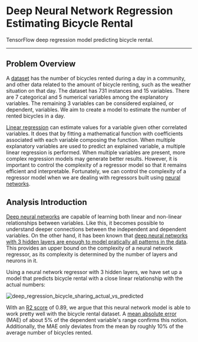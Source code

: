 # Deep Neural Network Regression Estimating Bicycle Rental

TensorFlow deep regression model predicting bicycle rental.

---

## Problem Overview

A [dataset] has the number of bicycles rented during a day in a community, and other data related to the amount of bicycle renting, such as the weather situation on that day. The dataset has 731 instances and 15 variables. There are 7 categorical and 5 numerical variables among the explanatory variables. The remaining 3 variables can be considered explained, or dependent, variables. We aim to create a model to estimate the number of rented bicycles in a day.

[Linear regression] can estimate values for a variable given other correlated variables. It does that by fitting a mathematical function with coefficients associated with each variable composing the function. When multiple explanatory variables are used to predict an explained variable, a multiple linear regression is performed. When multiple variables are present, more complex regression models may generate better results. However, it is important to control the complexity of a regressor model so that it remains efficient and interpretable. Fortunately, we can control the complexity of a regressor model when we are dealing with regressors built using [neural networks].

## Analysis Introduction

[Deep neural networks] are capable of learning both linear and non-linear relationships between variables. Like this, it becomes possible to understand deeper connections between the independent and dependent variables. On the other hand, it has been known that [deep neural networks with 3 hidden layers are enough to model pratically all patterns in the data]. This provides an upper bound on the complexity of a neural network regressor, as its complexity is determined by the number of layers and neurons in it.

Using a neural network regressor with 3 hidden layers, we have set up a model that predicts bicycle rental with a close linear relationship with the actual numbers:

![deep_regression_bicycle_sharing_actual_vs_predicted](https://user-images.githubusercontent.com/33037020/211704479-5336ea14-6fce-4fdb-b1eb-1573a9f370dd.PNG)

With an [R2 score] of 0.89, we argue that this neural network model is able to work pretty well with the bicycle rental dataset. A [mean absolute error] (MAE) of about 5% of the dependent variable's range confirms this notion. Additionally, the MAE only deviates from the mean by roughly 10% of the average number of bicycles rented.

[//]: #
[dataset]: <https://www.kaggle.com/lakshmi25npathi/bike-sharing-dataset>
[neural networks]: <https://www.ibm.com/topics/neural-networks>
[Deep neural networks]: <https://www.ibm.com/topics/deep-learning>
[Linear regression]: <https://en.wikipedia.org/wiki/Linear_regression>
[deep neural networks with 3 hidden layers are enough to model pratically all patterns in the data]: <https://www.sciencedirect.com/science/article/abs/pii/S0893608021001465>
[R2 score]: <https://scikit-learn.org/stable/modules/generated/sklearn.metrics.r2_score.html>
[mean absolute error]: <https://scikit-learn.org/stable/modules/generated/sklearn.metrics.mean_absolute_error.html>

